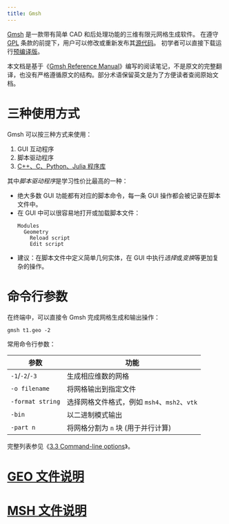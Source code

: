 ```yaml
---
title: Gmsh
---
```


[Gmsh](http://gmsh.info/) 是一款带有简单 CAD 和后处理功能的三维有限元网格生成软件。
在遵守 [GPL](http://gmsh.info/#Licensing) 条款的前提下，用户可以修改或重新发布其[源代码](https://gitlab.onelab.info/gmsh/gmsh)。
初学者可以直接下载运行[预编译版](http://gmsh.info/bin/)。

本文档是基于《[Gmsh Reference Manual](http://gmsh.info/doc/texinfo/gmsh.html)》编写的阅读笔记，不是原文的完整翻译，也没有严格遵循原文的结构。部分术语保留英文是为了方便读者查阅原始文档。

# 三种使用方式
Gmsh 可以按三种方式来使用：
1. GUI 互动程序
2. 脚本驱动程序
3. [C++、C、Python、Julia 程序库](http://gmsh.info/doc/texinfo/gmsh.html#Gmsh-API)

其中*脚本驱动程序*是学习性价比最高的一种：
- 绝大多数 GUI 功能都有对应的脚本命令，每一条 GUI 操作都会被记录在脚本文件中。
- 在 GUI 中可以很容易地打开或加载脚本文件：
  ```
  Modules
    Geometry
      Reload script
      Edit script
  ```
- 建议：在脚本文件中定义简单几何实体，在 GUI 中执行*选择*或*变换*等更加复杂的操作。

# 命令行参数

在终端中，可以直接令 Gmsh 完成网格生成和输出操作：

```shell
gmsh t1.geo -2
```
常用命令行参数：

| 参数 | 功能 |
| ---- | ---- |
| `-1`/`-2`/`-3` | 生成相应维数的网格 |
| `-o filename` | 将网格输出到指定文件 |
| `-format string` | 选择网格文件格式，例如 `msh4`、`msh2`、`vtk` |
| `-bin` | 以二进制模式输出 |
| `-part n` | 将网格分割为 `n` 块 (用于并行计算) |

完整列表参见《[3.3 Command-line options](http://gmsh.info/doc/texinfo/gmsh.html#Command_002dline-options)》。

# [GEO 文件说明](./geo_format.md)

# [MSH 文件说明](./msh_format.md)
